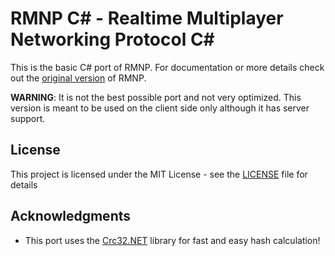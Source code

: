 # RMNP C# - Realtime Multiplayer Networking Protocol C#

This is the basic C# port of RMNP. For documentation or more details check out the [original version](https://github.com/obsilp/rmnp)
of RMNP.

**WARNING**: It is not the best possible port and not very optimized. This version is meant to be used on the client
side only although it has server support.

## License

This project is licensed under the MIT License - see the [LICENSE](LICENSE) file for details

## Acknowledgments

- This port uses the [Crc32.NET](https://github.com/force-net/Crc32.NET) library for fast and easy hash calculation! 
